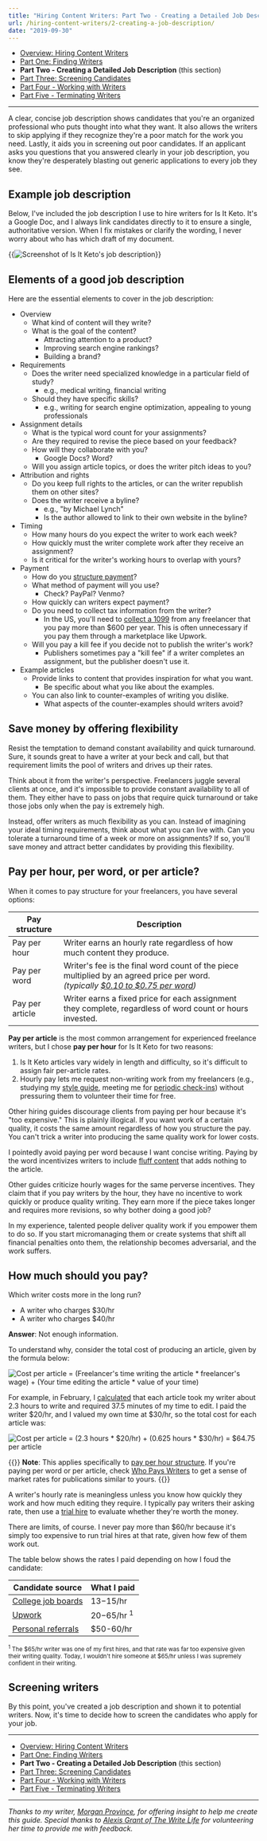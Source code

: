 ```yaml
---
title: "Hiring Content Writers: Part Two - Creating a Detailed Job Description"
url: /hiring-content-writers/2-creating-a-job-description/
date: "2019-09-30"
---
```


- [Overview: Hiring Content Writers](/hiring-content-writers/)
- [Part One: Finding Writers](/hiring-content-writers/1-finding-writers/)
- **Part Two - Creating a Detailed Job Description** (this section)
- [Part Three: Screening Candidates](/hiring-content-writers/3-screening-candidates/)
- [Part Four - Working with Writers](/hiring-content-writers/4-working-with-writers/)
- [Part Five - Terminating Writers](/hiring-content-writers/5-terminating-writers/)

---

A clear, concise job description shows candidates that you're an organized professional who puts thought into what they want. It also allows the writers to skip applying if they recognize they're a poor match for the work you need. Lastly, it aids you in screening out poor candidates. If an applicant asks you questions that you answered clearly in your job description, you know they're desperately blasting out generic applications to every job they see.

## Example job description

Below, I've included the job description I use to hire writers for Is It Keto. It's a Google Doc, and I always link candidates directly to it to ensure a single, authoritative version. When I fix mistakes or clarify the wording, I never worry about who has which draft of my document.

{{<img src="job-description.jpg" alt="Screenshot of Is It Keto's job description" caption="Is It Keto's [job description Google Doc](https://docs.google.com/document/d/1sPkmViKqOc9GXhkiL7UUcR315H68YYWGDgKn-r4BKJE/edit#)" max-width="825px" has-border="true" href="https://docs.google.com/document/d/1sPkmViKqOc9GXhkiL7UUcR315H68YYWGDgKn-r4BKJE/edit#">}}

## Elements of a good job description

Here are the essential elements to cover in the job description:

- Overview
  - What kind of content will they write?
  - What is the goal of the content?
    - Attracting attention to a product?
    - Improving search engine rankings?
    - Building a brand?
- Requirements
  - Does the writer need specialized knowledge in a particular field of study?
    - e.g., medical writing, financial writing
  - Should they have specific skills?
    - e.g., writing for search engine optimization, appealing to young professionals
- Assignment details
  - What is the typical word count for your assignments?
  - Are they required to revise the piece based on your feedback?
  - How will they collaborate with you?
    - Google Docs? Word?
  - Will you assign article topics, or does the writer pitch ideas to you?
- Attribution and rights
  - Do you keep full rights to the articles, or can the writer republish them on other sites?
  - Does the writer receive a byline?
    - e.g., "by Michael Lynch"
    - Is the author allowed to link to their own website in the byline?
- Timing
  - How many hours do you expect the writer to work each week?
  - How quickly must the writer complete work after they receive an assignment?
  - Is it critical for the writer's working hours to overlap with yours?
- Payment
  - How do you [structure payment](#pay-per-hour-per-word-or-per-article)?
  - What method of payment will you use?
    - Check? PayPal? Venmo?
  - How quickly can writers expect payment?
  - Do you need to collect tax information from the writer?
    - In the US, you'll need to [collect a 1099](https://www.irs.gov/forms-pubs/about-form-1099-misc) from any freelancer that you pay more than $600 per year. This is often unnecessary if you pay them through a marketplace like Upwork.
  - Will you pay a kill fee if you decide not to publish the writer's work?
    - Publishers sometimes pay a "kill fee" if a writer completes an assignment, but the publisher doesn't use it.
- Example articles
  - Provide links to content that provides inspiration for what you want.
    - Be specific about what you like about the examples.
  - You can also link to counter-examples of writing you dislike.
    - What aspects of the counter-examples should writers avoid?

## Save money by offering flexibility

Resist the temptation to demand constant availability and quick turnaround. Sure, it sounds great to have a writer at your beck and call, but that requirement limits the pool of writers and drives up their rates.

Think about it from the writer's perspective. Freelancers juggle several clients at once, and it's impossible to provide constant availability to all of them. They either have to pass on jobs that require quick turnaround or take those jobs only when the pay is extremely high.

Instead, offer writers as much flexibility as you can. Instead of imagining your ideal timing requirements, think about what you can live with. Can you tolerate a turnaround time of a week or more on assignments? If so, you'll save money and attract better candidates by providing this flexibility.

## Pay per hour, per word, or per article?

When it comes to pay structure for your freelancers, you have several options:

| Pay structure   | Description                                                                                                                                                      |
| --------------- | ---------------------------------------------------------------------------------------------------------------------------------------------------------------- |
| Pay per hour    | Writer earns an hourly rate regardless of how much content they produce.                                                                                         |
| Pay per word    | Writer's fee is the final word count of the piece multiplied by an agreed price per word.<br> _(typically [$0.10 to $0.75 per word](http://whopayswriters.com))_ |
| Pay per article | Writer earns a fixed price for each assignment they complete, regardless of word count or hours invested.                                                        |

**Pay per article** is the most common arrangement for experienced freelance writers, but I chose **pay per hour** for Is It Keto for two reasons:

1. Is It Keto articles vary widely in length and difficulty, so it's difficult to assign fair per-article rates.
1. Hourly pay lets me request non-writing work from my freelancers (e.g., studying my [style guide](/hiring-content-writers/4-working-with-writers/#use-a-style-guide-to-enforce-consistency), meeting me for [periodic check-ins](/hiring-content-writers/4-working-with-writers/#meet-regularly-in-person-or-on-video-chat)) without pressuring them to volunteer their time for free.

Other hiring guides discourage clients from paying per hour because it's "too expensive." This is plainly illogical. If you want work of a certain quality, it costs the same amount regardless of how you structure the pay. You can't trick a writer into producing the same quality work for lower costs.

I pointedly avoid paying per word because I want concise writing. Paying by the word incentivizes writers to include [fluff content](/hiring-content-writers/3-screening-candidates/#steer-clear-of-fluff-factories) that adds nothing to the article.

Other guides criticize hourly wages for the same perverse incentives. They claim that if you pay writers by the hour, they have no incentive to work quickly or produce quality writing. They earn more if the piece takes longer and requires more revisions, so why bother doing a good job?

In my experience, talented people deliver quality work if you empower them to do so. If you start micromanaging them or create systems that shift all financial penalties onto them, the relationship becomes adversarial, and the work suffers.

## How much should you pay?

Which writer costs more in the long run?

- A writer who charges $30/hr
- A writer who charges $40/hr

**Answer**: Not enough information.

To understand why, consider the total cost of producing an article, given by the formula below:

<!-- markdownlint-disable no-space-in-emphasis -->

![Cost per article = (Freelancer's time writing the article * freelancer's wage) + (Your time editing the article * value of your time)](/hiring-content-writers/2-creating-a-job-description/cost-formula.svg "Cost per article = (Freelancer's time writing the article * freelancer's wage) + (Your time editing the article * value of your time)")

For example, in February, I [calculated](/retrospectives/2019/03/#diving-into-my-content-costs) that each article took my writer about 2.3 hours to write and required 37.5 minutes of my time to edit. I paid the writer $20/hr, and I valued my own time at $30/hr, so the total cost for each article was:

![Cost per article = (2.3 hours * $20/hr) + (0.625 hours * $30/hr) = $64.75 per article](/hiring-content-writers/2-creating-a-job-description/cost-example.svg "Cost per article = (2.3 hours * $20/hr) + (0.625 hours * $30/hr) = $64.75 per article")

<!-- markdownlint-enable no-space-in-emphasis -->

{{<notice type="info">}}
**Note**: This applies specifically to [pay per hour structure](/hiring-content-writers/2-creating-a-job-description/#pay-per-hour-per-word-or-per-article). If you're paying per word or per article, check [Who Pays Writers](http://whopayswriters.com) to get a sense of market rates for publications similar to yours.
{{</notice>}}

A writer's hourly rate is meaningless unless you know how quickly they work and how much editing they require. I typically pay writers their asking rate, then use a [trial hire](/hiring-content-writers/3-screening-candidates/#start-a-paid-trial) to evaluate whether they're worth the money.

There are limits, of course. I never pay more than $60/hr because it's simply too expensive to run trial hires at that rate, given how few of them work out.

The table below shows the rates I paid depending on how I foud the candidate:

| Candidate source                                                                    | What I paid             |
| ----------------------------------------------------------------------------------- | ----------------------- |
| [College job boards](/hiring-content-writers/1-finding-writers/#college-job-boards) | $13-$15/hr              |
| [Upwork](/hiring-content-writers/1-finding-writers/#upwork)                         | $20-$65/hr <sup>1</sup> |
| [Personal referrals](/hiring-content-writers/1-finding-writers/#personal-referrals) | $50-60/hr               |

<small><sup>1</sup> The $65/hr writer was one of my first hires, and that rate was far too expensive given their writing quality. Today, I wouldn't hire someone at $65/hr unless I was supremely confident in their writing.</small>

## Screening writers

By this point, you've created a job description and shown it to potential writers. Now, it's time to decide how to screen the candidates who apply for your job.

---

- [Overview: Hiring Content Writers](/hiring-content-writers/)
- [Part One: Finding Writers](/hiring-content-writers/1-finding-writers/)
- **Part Two - Creating a Detailed Job Description** (this section)
- [Part Three: Screening Candidates](/hiring-content-writers/3-screening-candidates/)
- [Part Four - Working with Writers](/hiring-content-writers/4-working-with-writers/)
- [Part Five - Terminating Writers](/hiring-content-writers/5-terminating-writers/)

---

_Thanks to my writer, [Morgan Province](https://www.morganprovince.com/), for offering insight to help me create this guide. Special thanks to [Alexis Grant of The Write Life](http://thewritelife.com) for volunteering her time to provide me with feedback._
